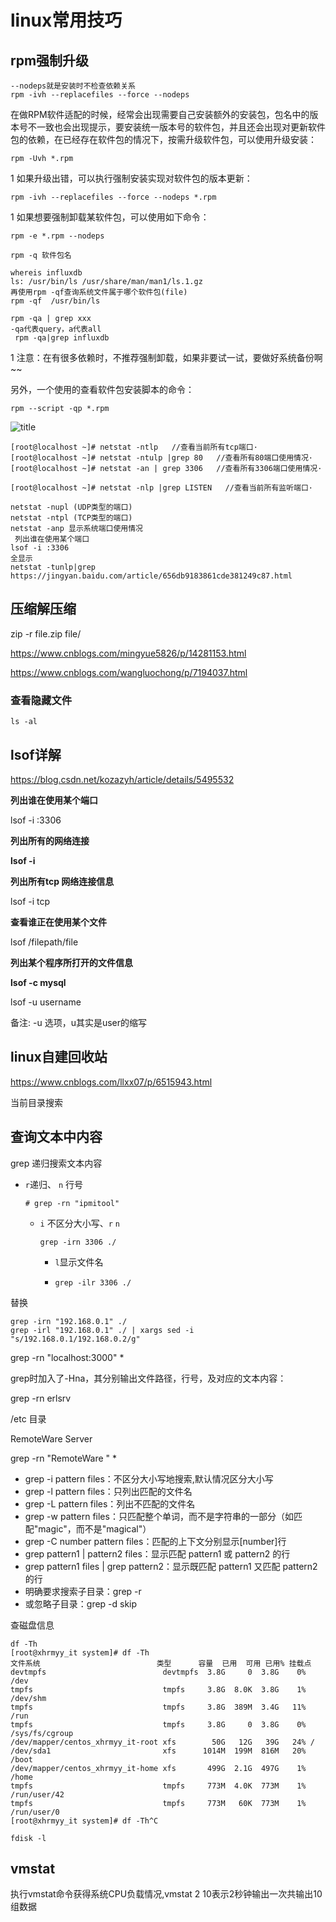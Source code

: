 # linux常用技巧

## rpm强制升级

```
--nodeps就是安装时不检查依赖关系
﻿rpm -ivh --replacefiles --force --nodeps
```

在做RPM软件适配的时候，经常会出现需要自己安装额外的安装包，包名中的版本号不一致也会出现提示，要安装统一版本号的软件包，并且还会出现对更新软件包的依赖，在已经存在软件包的情况下，按需升级软件包，可以使用升级安装：

```
rpm -Uvh *.rpm
```


1
如果升级出错，可以执行强制安装实现对软件包的版本更新：

```
rpm -ivh --replacefiles --force --nodeps *.rpm
```


1
如果想要强制卸载某软件包，可以使用如下命令：

```
rpm -e *.rpm --nodeps

rpm -q 软件包名

whereis influxdb
ls: /usr/bin/ls /usr/share/man/man1/ls.1.gz
再使用rpm -qf查询系统文件属于哪个软件包(file)
rpm -qf  /usr/bin/ls

rpm -qa | grep xxx
-qa代表query，a代表all
 rpm -qa|grep influxdb
```


1
注意：在有很多依赖时，不推荐强制卸载，如果非要试一试，要做好系统备份啊~~

另外，一个使用的查看软件包安装脚本的命令：

```
rpm --script -qp *.rpm
```


![title](https://i.loli.net/2021/03/09/kNMyYQaldITqpKu.png)

```
[root@localhost ~]# netstat -ntlp   //查看当前所有tcp端口·
[root@localhost ~]# netstat -ntulp |grep 80   //查看所有80端口使用情况·
[root@localhost ~]# netstat -an | grep 3306   //查看所有3306端口使用情况·
 
[root@localhost ~]# netstat -nlp |grep LISTEN   //查看当前所有监听端口·

netstat -nupl (UDP类型的端口)
netstat -ntpl (TCP类型的端口)
netstat -anp 显示系统端口使用情况
 列出谁在使用某个端口
lsof -i :3306
全显示
netstat -tunlp|grep
https://jingyan.baidu.com/article/656db9183861cde381249c87.html
```

## 压缩解压缩

zip -r file.zip file/

https://www.cnblogs.com/mingyue5826/p/14281153.html

https://www.cnblogs.com/wangluochong/p/7194037.html

### 查看隐藏文件

```
ls -al
```

## lsof详解

https://blog.csdn.net/kozazyh/article/details/5495532

**列出谁在使用某个端口**

lsof -i :3306

**列出所有的网络连接**

**lsof -i**

 **列出所有tcp 网络连接信息**

lsof  -i tcp

**查看谁正在使用某个文件**

lsof  /filepath/file

**列出某个程序所打开的文件信息**

**lsof -c mysql**

lsof  -u username

备注: -u 选项，u其实是user的缩写

## linux自建回收站

https://www.cnblogs.com/llxx07/p/6515943.html



当前目录搜索

## 查询文本中内容

grep 递归搜索文本内容

- `r`递归、 `n` 行号

  ```
  # grep -rn "ipmitool"
  ```

  - `i` 不区分大小写、`r` `n`

    ```
    grep -irn 3306 ./
    ```

    - `l`显示文件名

    - ```
      grep -ilr 3306 ./
      ```

替换

```
grep -irn "192.168.0.1" ./
grep -irl "192.168.0.1" ./ | xargs sed -i "s/192.168.0.1/192.168.0.2/g"
```



grep -rn "localhost:3000" *

grep时加入了-Hna，其分别输出文件路径，行号，及对应的文本内容：

grep -rn erlsrv

/etc 目录  

RemoteWare Server

grep -rn "RemoteWare " *

- grep -i pattern files：不区分大小写地搜索,默认情况区分大小写
- grep -l pattern files：只列出匹配的文件名
- grep -L pattern files：列出不匹配的文件名
- grep -w pattern files：只匹配整个单词，而不是字符串的一部分（如匹配"magic"，而不是"magical"）
- grep -C number pattern files：匹配的上下文分别显示[number]行
- grep pattern1 | pattern2 files：显示匹配 pattern1 或 pattern2 的行
- grep pattern1 files | grep pattern2：显示既匹配 pattern1 又匹配 pattern2 的行
- 明确要求搜索子目录：grep -r
- 或忽略子目录：grep -d skip



查磁盘信息

```
df -Th
[root@xhrmyy_it system]# df -Th
文件系统                          类型      容量  已用  可用 已用% 挂载点
devtmpfs                          devtmpfs  3.8G     0  3.8G    0% /dev
tmpfs                             tmpfs     3.8G  8.0K  3.8G    1% /dev/shm
tmpfs                             tmpfs     3.8G  389M  3.4G   11% /run
tmpfs                             tmpfs     3.8G     0  3.8G    0% /sys/fs/cgroup
/dev/mapper/centos_xhrmyy_it-root xfs        50G   12G   39G   24% /
/dev/sda1                         xfs      1014M  199M  816M   20% /boot
/dev/mapper/centos_xhrmyy_it-home xfs       499G  2.1G  497G    1% /home
tmpfs                             tmpfs     773M  4.0K  773M    1% /run/user/42
tmpfs                             tmpfs     773M   60K  773M    1% /run/user/0
[root@xhrmyy_it system]# df -Th^C

fdisk -l
```

## vmstat

执行vmstat命令获得系统CPU负载情况,vmstat 2 10表示2秒钟输出一次共输出10组数据
